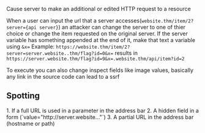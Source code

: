 Cause server to make an additional or edited HTTP request to a resource

When a user can input the url that a server accesses(`website.thm/item/2?server={api server}`) an attacker can change the server to one of thier choice or change the item requested on the original server.
If the server variable has something appended at the end of it, make that text a variable using `&x=` 
Example: `https://website.thm/item/2?server=server.website..thm/flag?id=0&x=` results in `https://server.website.thm/flag?id=9&x=.website.thm/api/item?id=2`

To execute you can also change inspect fields like image values, basically any link in the source code can lead to a ssrf

<h2>Spotting</h2>
1. If a full URL is used in a parameter in the address bar
2. A hidden field in a form (`value="http://server.website..."`)
3. A partial URL in the address bar (hostname or path)